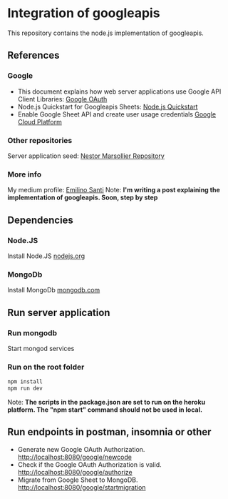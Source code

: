 # Integration of googleapis

This repository contains the node.js implementation of googleapis.

## References

### Google

+ This document explains how web server applications use Google API Client Libraries: [Google OAuth](https://developers.google.com/identity/protocols/oauth2/web-server)
+ Node.js Quickstart for Googleapis Sheets: [Node.js Quickstart](https://developers.google.com/people/quickstart/nodejs)
+ Enable Google Sheet API and create user usage credentials [Google Cloud Platform](https://console.cloud.google.com/)

### Other repositories

Server application seed: [Nestor Marsollier Repository](https://github.com/nmarsollier/ecommerce)

### More info

My medium profile: [Emilino Santi](https://medium.com/@losantiemi)
Note: **I'm writing a post explaining the implementation of googleapis. Soon, step by step**

## Dependencies

### Node.JS

Install Node.JS [nodejs.org](https://nodejs.org/en/)

### MongoDb

Install MongoDb [mongodb.com](https://docs.mongodb.com/manual/installation/)

## Run server application

### Run mongodb

Start mongod services

### Run on the root folder

```bash
npm install
npm run dev
```

Note: **The scripts in the package.json are set to run on the heroku platform. The "npm start" command should not be used in local.**

## Run endpoints in postman, insomnia or other

+ Generate new Google OAuth Authorization. [http://localhost:8080/google/newcode](http://localhost:8080/google/newcode)
+ Check if the Google OAuth Authorization is valid. [http://localhost:8080/google/authorize](http://localhost:8080/google/authorize)
+ Migrate from Google Sheet to MongoDB. [http://localhost:8080/google/startmigration](http://localhost:8080/google/startmigration)
